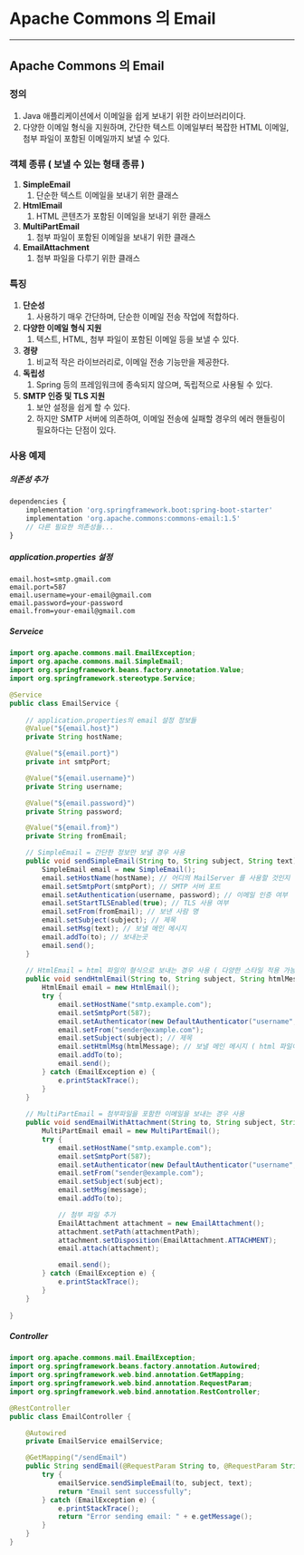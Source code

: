 # Apache Commons 의 Email 

---

>

## Apache Commons 의 Email 

### 정의

1. Java 애플리케이션에서 이메일을 쉽게 보내기 위한 라이브러리이다. 
2. 다양한 이메일 형식을 지원하며, 간단한 텍스트 이메일부터 복잡한 HTML 이메일, 첨부 파일이 포함된 이메일까지 보낼 수 있다. 

### 객체 종류 ( 보낼 수 있는 형태 종류 )

1. **SimpleEmail**
   1. 단순한 텍스트 이메일을 보내기 위한 클래스
2. **HtmlEmail**
   1. HTML 콘텐츠가 포함된 이메일을 보내기 위한 클래스
3. **MultiPartEmail** 
   1. 첨부 파일이 포함된 이메일을 보내기 위한 클래스
4. **EmailAttachment**
   1. 첨부 파일을 다루기 위한 클래스

### 특징 

1. **단순성** 
   1. 사용하기 매우 간단하며, 단순한 이메일 전송 작업에 적합하다.
2. **다양한 이메일 형식 지원**
   1. 텍스트, HTML, 첨부 파일이 포함된 이메일 등을 보낼 수 있다.
3. **경량** 
   1. 비교적 작은 라이브러리로, 이메일 전송 기능만을 제공한다.
4. **독립성** 
   1. Spring 등의 프레임워크에 종속되지 않으며, 독립적으로 사용될 수 있다.
5. **SMTP 인증 및 TLS 지원**
   1. 보안 설정을 쉽게 할 수 있다.
   2. 하지만 SMTP 서버에 의존하여, 이메일 전송에 실패할 경우의 에러 핸들링이 필요하다는 단점이 있다.

### 사용 예제 

##### 의존성 추가 

```js
dependencies {
    implementation 'org.springframework.boot:spring-boot-starter'
    implementation 'org.apache.commons:commons-email:1.5'
    // 다른 필요한 의존성들...
}
```

##### application.properties 설정

```properties
email.host=smtp.gmail.com
email.port=587
email.username=your-email@gmail.com
email.password=your-password
email.from=your-email@gmail.com
```

##### Serveice 

```java
import org.apache.commons.mail.EmailException;
import org.apache.commons.mail.SimpleEmail;
import org.springframework.beans.factory.annotation.Value;
import org.springframework.stereotype.Service;

@Service
public class EmailService {
	
    // application.properties의 email 설정 정보들
    @Value("${email.host}")
    private String hostName;

    @Value("${email.port}")
    private int smtpPort;

    @Value("${email.username}")
    private String username;

    @Value("${email.password}")
    private String password;

    @Value("${email.from}")
    private String fromEmail;

    // SimpleEmail = 간단한 정보만 보낼 경우 사용
    public void sendSimpleEmail(String to, String subject, String text) throws EmailException {
        SimpleEmail email = new SimpleEmail();
        email.setHostName(hostName); // 어디의 MailServer 를 사용할 것인지
        email.setSmtpPort(smtpPort); // SMTP 서버 포트 
        email.setAuthentication(username, password); // 이메일 인증 여부 
        email.setStartTLSEnabled(true); // TLS 사용 여부 
        email.setFrom(fromEmail); // 보낸 사람 명 
        email.setSubject(subject); // 제목
        email.setMsg(text); // 보낼 메인 메시지
        email.addTo(to); // 보내는곳
        email.send();
    }
    
    // HtmlEmail = html 파일의 형식으로 보내는 경우 사용 ( 다양한 스타일 적용 가능 )
    public void sendHtmlEmail(String to, String subject, String htmlMessage) {
        HtmlEmail email = new HtmlEmail();
        try {
            email.setHostName("smtp.example.com");
            email.setSmtpPort(587);
            email.setAuthenticator(new DefaultAuthenticator("username", "password"));
            email.setFrom("sender@example.com");
            email.setSubject(subject); // 제목
            email.setHtmlMsg(htmlMessage); // 보낼 메인 메시지 ( html 파일이 들어감 )
            email.addTo(to);
            email.send();
        } catch (EmailException e) {
            e.printStackTrace();
        }
    }
    
    // MultiPartEmail = 첨부파일을 포함한 이메일을 보내는 경우 사용 
    public void sendEmailWithAttachment(String to, String subject, String message, String attachmentPath) {
        MultiPartEmail email = new MultiPartEmail();
        try {
            email.setHostName("smtp.example.com");
            email.setSmtpPort(587);
            email.setAuthenticator(new DefaultAuthenticator("username", "password"));
            email.setFrom("sender@example.com");
            email.setSubject(subject);
            email.setMsg(message);
            email.addTo(to);

            // 첨부 파일 추가
            EmailAttachment attachment = new EmailAttachment();
            attachment.setPath(attachmentPath);
            attachment.setDisposition(EmailAttachment.ATTACHMENT);
            email.attach(attachment);

            email.send();
        } catch (EmailException e) {
            e.printStackTrace();
        }
    }
    
}
```

##### Controller 

```java
import org.apache.commons.mail.EmailException;
import org.springframework.beans.factory.annotation.Autowired;
import org.springframework.web.bind.annotation.GetMapping;
import org.springframework.web.bind.annotation.RequestParam;
import org.springframework.web.bind.annotation.RestController;

@RestController
public class EmailController {

    @Autowired
    private EmailService emailService;

    @GetMapping("/sendEmail")
    public String sendEmail(@RequestParam String to, @RequestParam String subject, @RequestParam String text) {
        try {
            emailService.sendSimpleEmail(to, subject, text);
            return "Email sent successfully";
        } catch (EmailException e) {
            e.printStackTrace();
            return "Error sending email: " + e.getMessage();
        }
    }
}
```

